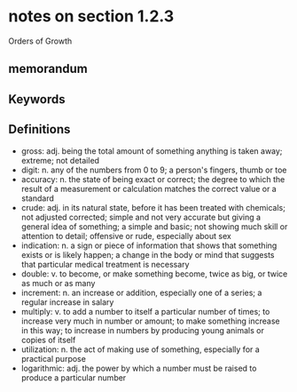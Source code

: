 # notes on section 1.2.3

Orders of Growth

## memorandum



## Keywords

## Definitions

* gross: adj. being the total amount of something anything is taken away; extreme; not detailed
* digit: n. any of the numbers from 0 to 9; a person's fingers, thumb or toe
* accuracy: n. the state of being exact or correct; the degree to which the result of a measurement or calculation matches the correct value or a standard
* crude: adj. in its natural state, before it has been treated with chemicals; not adjusted corrected; simple and not very accurate but giving a general idea of something; a simple and basic; not showing much skill or attention to detail; offensive or rude, especially about sex
* indication: n. a sign or piece of information that shows that something exists or is likely happen; a change in the body or mind that suggests that particular medical treatment is necessary
* double: v. to become, or make something become, twice as big, or twice as much or as many
* increment: n. an increase or addition, especially one of a series; a regular increase in salary
* multiply: v. to add a number to itself a particular number of  times; to increase very much in number or amount; to make something increase in this way; to increase in numbers by producing young animals or copies of itself
* utilization: n. the act of making use of something, especially for a practical purpose
* logarithmic: adj. the power by which a number must be raised to produce a particular number
